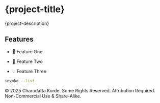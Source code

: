 # {project-title}

{project-description}

## Features

- 🌟 Feature One

- 🚀 Feature Two

- 💡 Feature Three

```bash
invoke --list
```

© 2025 Charudatta Korde. Some Rights Reserved. Attribution Required. Non-Commercial Use & Share-Alike.
